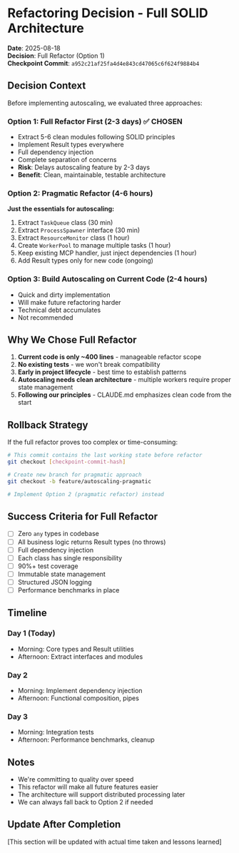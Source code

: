 # Refactoring Decision - Full SOLID Architecture

**Date**: 2025-08-18  
**Decision**: Full Refactor (Option 1)  
**Checkpoint Commit**: `a952c21af25fa4d4e843cd47065c6f624f9884b4`

## Decision Context

Before implementing autoscaling, we evaluated three approaches:

### Option 1: Full Refactor First (2-3 days) ✅ CHOSEN
- Extract 5-6 clean modules following SOLID principles
- Implement Result types everywhere
- Full dependency injection
- Complete separation of concerns
- **Risk**: Delays autoscaling feature by 2-3 days
- **Benefit**: Clean, maintainable, testable architecture

### Option 2: Pragmatic Refactor (4-6 hours)
**Just the essentials for autoscaling:**
1. Extract `TaskQueue` class (30 min)
2. Extract `ProcessSpawner` interface (30 min)
3. Extract `ResourceMonitor` class (1 hour)
4. Create `WorkerPool` to manage multiple tasks (1 hour)
5. Keep existing MCP handler, just inject dependencies (1 hour)
6. Add Result types only for new code (ongoing)

### Option 3: Build Autoscaling on Current Code (2-4 hours)
- Quick and dirty implementation
- Will make future refactoring harder
- Technical debt accumulates
- Not recommended

## Why We Chose Full Refactor

1. **Current code is only ~400 lines** - manageable refactor scope
2. **No existing tests** - we won't break compatibility
3. **Early in project lifecycle** - best time to establish patterns
4. **Autoscaling needs clean architecture** - multiple workers require proper state management
5. **Following our principles** - CLAUDE.md emphasizes clean code from the start

## Rollback Strategy

If the full refactor proves too complex or time-consuming:

```bash
# This commit contains the last working state before refactor
git checkout [checkpoint-commit-hash]

# Create new branch for pragmatic approach
git checkout -b feature/autoscaling-pragmatic

# Implement Option 2 (pragmatic refactor) instead
```

## Success Criteria for Full Refactor

- [ ] Zero `any` types in codebase
- [ ] All business logic returns Result types (no throws)
- [ ] Full dependency injection
- [ ] Each class has single responsibility
- [ ] 90%+ test coverage
- [ ] Immutable state management
- [ ] Structured JSON logging
- [ ] Performance benchmarks in place

## Timeline

### Day 1 (Today)
- Morning: Core types and Result utilities
- Afternoon: Extract interfaces and modules

### Day 2
- Morning: Implement dependency injection
- Afternoon: Functional composition, pipes

### Day 3
- Morning: Integration tests
- Afternoon: Performance benchmarks, cleanup

## Notes

- We're committing to quality over speed
- This refactor will make all future features easier
- The architecture will support distributed processing later
- We can always fall back to Option 2 if needed

## Update After Completion

[This section will be updated with actual time taken and lessons learned]